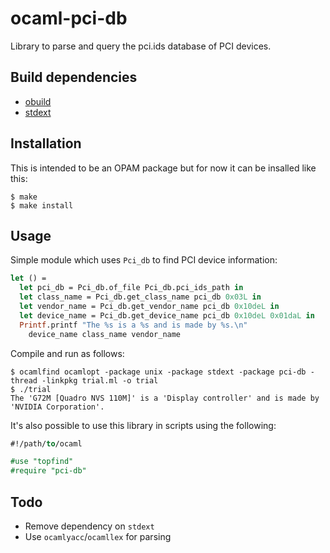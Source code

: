 ocaml-pci-db
============

Library to parse and query the pci.ids database of PCI devices.

Build dependencies
------------------

* [obuild](https://github.com/vincenthz/obuild)
* [stdext](https://github.com/xapi-project/stdext)

Installation
------------
This is intended to be an OPAM package but for now it can be insalled like
this:
```
$ make
$ make install
```

Usage
-----

Simple module which uses `Pci_db` to find PCI device information:

```ocaml
let () =
  let pci_db = Pci_db.of_file Pci_db.pci_ids_path in
  let class_name = Pci_db.get_class_name pci_db 0x03L in
  let vendor_name = Pci_db.get_vendor_name pci_db 0x10deL in
  let device_name = Pci_db.get_device_name pci_db 0x10deL 0x01daL in
  Printf.printf "The %s is a %s and is made by %s.\n"
    device_name class_name vendor_name
```

Compile and run as follows:

```
$ ocamlfind ocamlopt -package unix -package stdext -package pci-db -thread -linkpkg trial.ml -o trial
$ ./trial
The 'G72M [Quadro NVS 110M]' is a 'Display controller' and is made by 'NVIDIA Corporation'.
```

It's also possible to use this library in scripts using the following:

```ocaml
#!/path/to/ocaml

#use "topfind"
#require "pci-db"
```

Todo
----
- Remove dependency on `stdext`
- Use `ocamlyacc`/`ocamllex` for parsing
